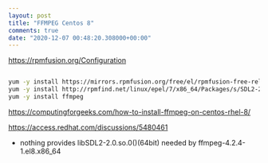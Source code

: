 ```yaml
---
layout: post
title: "FFMPEG Centos 8"
comments: true
date: "2020-12-07 00:48:20.308000+00:00"
---
```



https://rpmfusion.org/Configuration

```bash

yum -y install https://mirrors.rpmfusion.org/free/el/rpmfusion-free-release-8.noarch.rpm
yum -y install http://rpmfind.net/linux/epel/7/x86_64/Packages/s/SDL2-2.0.10-1.el7.x86_64.rpm
yum -y install ffmpeg

```


https://computingforgeeks.com/how-to-install-ffmpeg-on-centos-rhel-8/


https://access.redhat.com/discussions/5480461
- nothing provides libSDL2-2.0.so.0()(64bit) needed by ffmpeg-4.2.4-1.el8.x86_64
